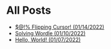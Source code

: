 # All Posts
* [$@!% Flipping Cursor! (01/14/2022)](/posts/20220114_mouse_cursor_flip/readme.md)
* [Solving Wordle (01/10/2022)](/posts/20220110_solving_wordle/readme.md)
* [Hello, World! (01/07/2022)](/posts/20220107_hello_world/readme.md)
